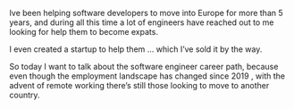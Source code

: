 Ive been helping software developers to move into Europe for more than 5 years, and during all this time a lot of engineers have reached out to me looking for help them to become expats.

I even created a startup to help them … which I’ve sold it by the way.

So today I want to talk about the software engineer career path, because even though the employment landscape has changed since 2019 , with the advent of remote working there’s still those looking to move to another country.

